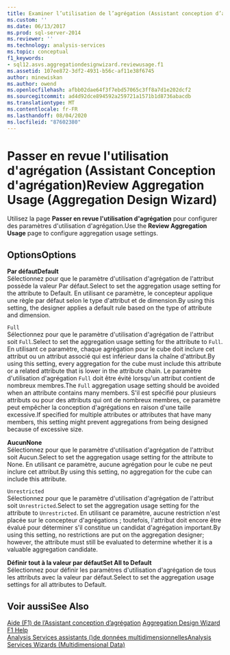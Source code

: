 ```yaml
---
title: Examiner l’utilisation de l’agrégation (Assistant conception d’agrégation) | Microsoft Docs
ms.custom: ''
ms.date: 06/13/2017
ms.prod: sql-server-2014
ms.reviewer: ''
ms.technology: analysis-services
ms.topic: conceptual
f1_keywords:
- sql12.asvs.aggregationdesignwizard.reviewusage.f1
ms.assetid: 107ee872-3df2-4931-b56c-af11e38f6745
author: minewiskan
ms.author: owend
ms.openlocfilehash: afbb02dae64f3f7ebd57065c3ff8a7d1e202dcf2
ms.sourcegitcommit: ad4d92dce894592a259721a1571b1d8736abacdb
ms.translationtype: MT
ms.contentlocale: fr-FR
ms.lasthandoff: 08/04/2020
ms.locfileid: "87602380"
---
```

# <a name="review-aggregation-usage-aggregation-design-wizard"></a><span data-ttu-id="85d46-102">Passer en revue l'utilisation d'agrégation (Assistant Conception d'agrégation)</span><span class="sxs-lookup"><span data-stu-id="85d46-102">Review Aggregation Usage (Aggregation Design Wizard)</span></span>
  <span data-ttu-id="85d46-103">Utilisez la page **Passer en revue l'utilisation d'agrégation** pour configurer des paramètres d'utilisation d'agrégation.</span><span class="sxs-lookup"><span data-stu-id="85d46-103">Use the **Review Aggregation Usage** page to configure aggregation usage settings.</span></span>  
  
## <a name="options"></a><span data-ttu-id="85d46-104">Options</span><span class="sxs-lookup"><span data-stu-id="85d46-104">Options</span></span>  
 <span data-ttu-id="85d46-105">**Par défaut**</span><span class="sxs-lookup"><span data-stu-id="85d46-105">**Default**</span></span>  
 <span data-ttu-id="85d46-106">Sélectionnez pour que le paramètre d'utilisation d'agrégation de l'attribut possède la valeur Par défaut.</span><span class="sxs-lookup"><span data-stu-id="85d46-106">Select to set the aggregation usage setting for the attribute to Default.</span></span> <span data-ttu-id="85d46-107">En utilisant ce paramètre, le concepteur applique une règle par défaut selon le type d'attribut et de dimension.</span><span class="sxs-lookup"><span data-stu-id="85d46-107">By using this setting, the designer applies a default rule based on the type of attribute and dimension.</span></span>  
  
 `Full`  
 <span data-ttu-id="85d46-108">Sélectionnez pour que le paramètre d'utilisation d'agrégation de l'attribut soit `Full`.</span><span class="sxs-lookup"><span data-stu-id="85d46-108">Select to set the aggregation usage setting for the attribute to `Full`.</span></span> <span data-ttu-id="85d46-109">En utilisant ce paramètre, chaque agrégation pour le cube doit inclure cet attribut ou un attribut associé qui est inférieur dans la chaîne d'attribut.</span><span class="sxs-lookup"><span data-stu-id="85d46-109">By using this setting, every aggregation for the cube must include this attribute or a related attribute that is lower in the attribute chain.</span></span> <span data-ttu-id="85d46-110">Le paramètre d'utilisation d'agrégation `Full` doit être évité lorsqu'un attribut contient de nombreux membres.</span><span class="sxs-lookup"><span data-stu-id="85d46-110">The `Full` aggregation usage setting should be avoided when an attribute contains many members.</span></span> <span data-ttu-id="85d46-111">S'il est spécifié pour plusieurs attributs ou pour des attributs qui ont de nombreux membres, ce paramètre peut empêcher la conception d'agrégations en raison d'une taille excessive.</span><span class="sxs-lookup"><span data-stu-id="85d46-111">If specified for multiple attributes or attributes that have many members, this setting might prevent aggregations from being designed because of excessive size.</span></span>  
  
 <span data-ttu-id="85d46-112">**Aucun**</span><span class="sxs-lookup"><span data-stu-id="85d46-112">**None**</span></span>  
 <span data-ttu-id="85d46-113">Sélectionnez pour que le paramètre d'utilisation d'agrégation de l'attribut soit Aucun.</span><span class="sxs-lookup"><span data-stu-id="85d46-113">Select to set the aggregation usage setting for the attribute to None.</span></span> <span data-ttu-id="85d46-114">En utilisant ce paramètre, aucune agrégation pour le cube ne peut inclure cet attribut.</span><span class="sxs-lookup"><span data-stu-id="85d46-114">By using this setting, no aggregation for the cube can include this attribute.</span></span>  
  
 `Unrestricted`  
 <span data-ttu-id="85d46-115">Sélectionnez pour que le paramètre d'utilisation d'agrégation de l'attribut soit `Unrestricted`.</span><span class="sxs-lookup"><span data-stu-id="85d46-115">Select to set the aggregation usage setting for the attribute to `Unrestricted`.</span></span> <span data-ttu-id="85d46-116">En utilisant ce paramètre, aucune restriction n'est placée sur le concepteur d'agrégations ; toutefois, l'attribut doit encore être évalué pour déterminer s'il constitue un candidat d'agrégation important.</span><span class="sxs-lookup"><span data-stu-id="85d46-116">By using this setting, no restrictions are put on the aggregation designer; however, the attribute must still be evaluated to determine whether it is a valuable aggregation candidate.</span></span>  
  
 <span data-ttu-id="85d46-117">**Définir tout à la valeur par défaut**</span><span class="sxs-lookup"><span data-stu-id="85d46-117">**Set All to Default**</span></span>  
 <span data-ttu-id="85d46-118">Sélectionnez pour définir les paramètres d'utilisation d'agrégation de tous les attributs avec la valeur par défaut.</span><span class="sxs-lookup"><span data-stu-id="85d46-118">Select to set the aggregation usage settings for all attributes to Default.</span></span>  
  
## <a name="see-also"></a><span data-ttu-id="85d46-119">Voir aussi</span><span class="sxs-lookup"><span data-stu-id="85d46-119">See Also</span></span>  
 <span data-ttu-id="85d46-120">[Aide (F1) de l’Assistant conception d’agrégation](aggregation-design-wizard-f1-help.md) </span><span class="sxs-lookup"><span data-stu-id="85d46-120">[Aggregation Design Wizard F1 Help](aggregation-design-wizard-f1-help.md) </span></span>  
 [<span data-ttu-id="85d46-121">Analysis Services assistants &#40;&#41;de données multidimensionnelles</span><span class="sxs-lookup"><span data-stu-id="85d46-121">Analysis Services Wizards &#40;Multidimensional Data&#41;</span></span>](analysis-services-wizards-multidimensional-data.md)  
  
  
